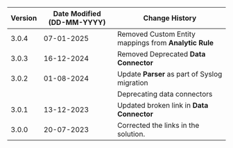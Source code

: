 | **Version** | **Date Modified (DD-MM-YYYY)** | **Change History**                                  |
|-------------|--------------------------------|-----------------------------------------------------|
| 3.0.4       | 07-01-2025                     | Removed Custom Entity mappings from **Analytic Rule**     
| 3.0.3       | 16-12-2024                     | Removed Deprecated **Data Connector**               |
| 3.0.2       | 01-08-2024                     | Update **Parser** as part of Syslog migration       |
|             |                                | Deprecating data connectors                         |
| 3.0.1       | 13-12-2023                     | Updated  broken link in **Data Connector**          |
| 3.0.0       | 20-07-2023                     | Corrected the links in the solution.                |
